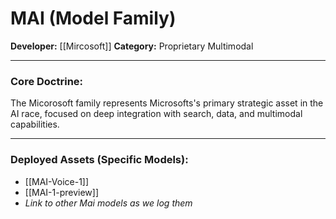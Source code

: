 # MAI (Model Family)
**Developer:** [[Mircosoft]]
**Category:** Proprietary Multimodal

---
### Core Doctrine:
The Micorosoft family represents Microsofts's primary strategic asset in the AI race, focused on deep integration with search, data, and multimodal capabilities.

---
### Deployed Assets (Specific Models):
- [[MAI-Voice-1]]
- [[MAI-1-preview]]
- *Link to other Mai models as we log them*